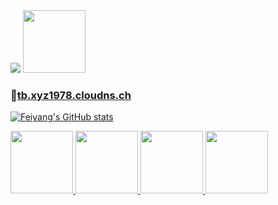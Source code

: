 <img src="https://komarev.com/ghpvc/?username=ttbb1978&color=brightgreen&base=0">

<img src="https://raw.githubusercontent.com/ttbb1978/ttbb1978.github.io/refs/heads/tb01/img/002.jpg" width="100" height=""/>

### 🚀<a href="https://tb.xyz1978.cloudns.ch">tb.xyz1978.cloudns.ch</p>

![Feiyang's GitHub stats](https://github-readme-stats-ten-gilt.vercel.app/api?username=ttbb1978&count_private=true&show_icons=true&theme=radical&include_all_commits=true)

<img src="http://q2.qlogo.cn/headimg_dl?dst_uin=765931440&spec=640" width="100" height=""/> <img src="http://q2.qlogo.cn/headimg_dl?dst_uin=2409495157&spec=640" width="100" height=""/> <img src="http://q2.qlogo.cn/headimg_dl?dst_uin=1040458166&spec=640" width="100" height=""/> <img src="http://q2.qlogo.cn/headimg_dl?dst_uin=2358429597&spec=640" width="100" height=""/>
